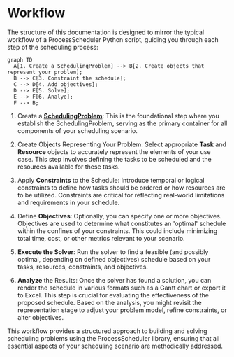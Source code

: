 # Workflow

The structure of this documentation is designed to mirror the typical workflow of a ProcessScheduler Python script, guiding you through each step of the scheduling process:

``` mermaid
graph TD
  A[1. Create a SchedulingProblem] --> B[2. Create objects that represent your problem];
  B --> C[3. Constraint the schedule];
  C --> D[4. Add objectives];
  D --> E[5. Solve];
  E --> F[6. Analye];
  F --> B;
```

1. Create a **[SchedulingProblem](scheduling_problem.md)**: This is the foundational step where you establish the SchedulingProblem, serving as the primary container for all components of your scheduling scenario.

2. Create Objects Representing Your Problem: Select appropriate **Task** and **Resource** objects to accurately represent the elements of your use case. This step involves defining the tasks to be scheduled and the resources available for these tasks.

3. Apply **Constraints** to the Schedule: Introduce temporal or logical constraints to define how tasks should be ordered or how resources are to be utilized. Constraints are critical for reflecting real-world limitations and requirements in your schedule.

4. Define **Objectives**: Optionally, you can specify one or more objectives. Objectives are used to determine what constitutes an 'optimal' schedule within the confines of your constraints. This could include minimizing total time, cost, or other metrics relevant to your scenario.

5. **Execute the Solver**: Run the solver to find a feasible (and possibly optimal, depending on defined objectives) schedule based on your tasks, resources, constraints, and objectives.

6. **Analyze** the Results: Once the solver has found a solution, you can render the schedule in various formats such as a Gantt chart or export it to Excel. This step is crucial for evaluating the effectiveness of the proposed schedule. Based on the analysis, you might revisit the representation stage to adjust your problem model, refine constraints, or alter objectives.

This workflow provides a structured approach to building and solving scheduling problems using the ProcessScheduler library, ensuring that all essential aspects of your scheduling scenario are methodically addressed.